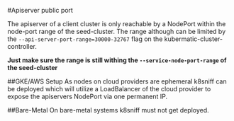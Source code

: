 #Apiserver public port

The apiserver of a client cluster is only reachable by a NodePort within the node-port range of the seed-cluster.
The range although can be limited by the `--api-server-port-range=30000-32767` flag on the kubermatic-cluster-controller.

**Just make sure the range is still withing the `--service-node-port-range` of the seed-cluster**

##GKE/AWS Setup
As nodes on cloud providers are ephemeral k8sniff can be deployed which will utilize a LoadBalancer of the cloud provider to expose the apiservers NodePort via one permanent IP.

##Bare-Metal
On bare-metal systems k8sniff must not get deployed. 
